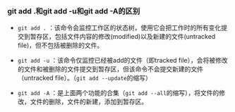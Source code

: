 ### git add .和git add -u和git add -A的区别
* `git add .` ：该命令会监控工作区的状态树，使用它会把工作时的所有变化提交到暂存区，包括文件内容的修改(modified)以及新建的文件(untracked file)，但不包括被删除的文件。

* `git add -u` ：该命令仅监控已经被add的文件（即tracked file），会将被修改的文件和被删除的文件提交到暂存区，但该命令不会提交新建的文件（untracked file）。（`git add --update`的缩写）

* `git add -A` ：是上面两个功能的合集（`git add --all`的缩写），将文件的修改，文件的删除，文件的新建，添加到暂存区。